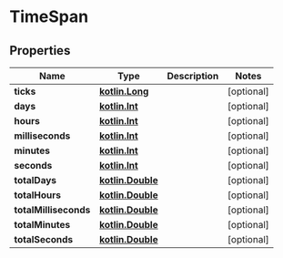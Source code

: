# TimeSpan

## Properties
Name | Type | Description | Notes
------------ | ------------- | ------------- | -------------
**ticks** | [**kotlin.Long**](.md) |  |  [optional]
**days** | [**kotlin.Int**](.md) |  |  [optional]
**hours** | [**kotlin.Int**](.md) |  |  [optional]
**milliseconds** | [**kotlin.Int**](.md) |  |  [optional]
**minutes** | [**kotlin.Int**](.md) |  |  [optional]
**seconds** | [**kotlin.Int**](.md) |  |  [optional]
**totalDays** | [**kotlin.Double**](.md) |  |  [optional]
**totalHours** | [**kotlin.Double**](.md) |  |  [optional]
**totalMilliseconds** | [**kotlin.Double**](.md) |  |  [optional]
**totalMinutes** | [**kotlin.Double**](.md) |  |  [optional]
**totalSeconds** | [**kotlin.Double**](.md) |  |  [optional]
